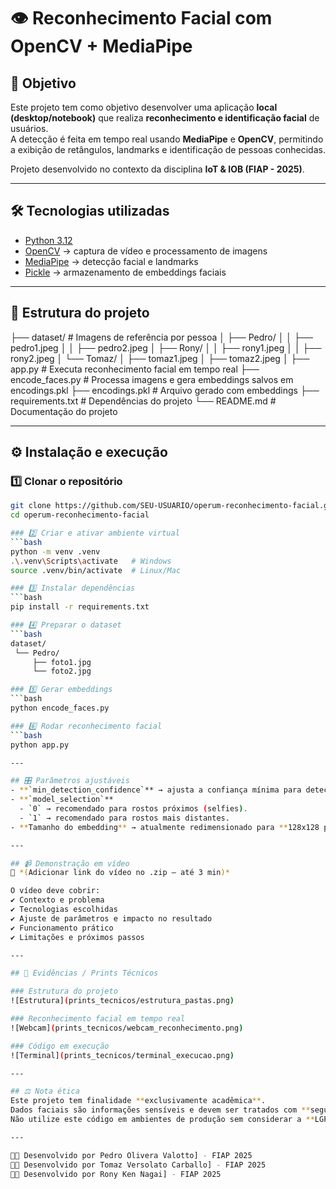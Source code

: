 # 👁️ Reconhecimento Facial com OpenCV + MediaPipe

## 📌 Objetivo
Este projeto tem como objetivo desenvolver uma aplicação **local (desktop/notebook)** que realiza **reconhecimento e identificação facial** de usuários.  
A detecção é feita em tempo real usando **MediaPipe** e **OpenCV**, permitindo a exibição de retângulos, landmarks e identificação de pessoas conhecidas.  

Projeto desenvolvido no contexto da disciplina **IoT & IOB (FIAP - 2025)**.

---

## 🛠️ Tecnologias utilizadas
- [Python 3.12](https://www.python.org/)  
- [OpenCV](https://opencv.org/) → captura de vídeo e processamento de imagens  
- [MediaPipe](https://developers.google.com/mediapipe) → detecção facial e landmarks  
- [Pickle](https://docs.python.org/3/library/pickle.html) → armazenamento de embeddings faciais  

---

## 📂 Estrutura do projeto
├── dataset/ # Imagens de referência por pessoa
│ ├── Pedro/
│ │ ├── pedro1.jpeg
│ │ ├── pedro2.jpeg
│ ├── Rony/
│ │ ├── rony1.jpeg
│ │ ├── rony2.jpeg
│ └── Tomaz/
│ ├── tomaz1.jpeg
│ ├── tomaz2.jpeg
│
├── app.py # Executa reconhecimento facial em tempo real
├── encode_faces.py # Processa imagens e gera embeddings salvos em encodings.pkl
├── encodings.pkl # Arquivo gerado com embeddings
├── requirements.txt # Dependências do projeto
└── README.md # Documentação do projeto


---

## ⚙️ Instalação e execução
### 1️⃣ Clonar o repositório
```bash
git clone https://github.com/SEU-USUARIO/operum-reconhecimento-facial.git
cd operum-reconhecimento-facial

### 2️⃣ Criar e ativar ambiente virtual
```bash
python -m venv .venv
.\.venv\Scripts\activate   # Windows
source .venv/bin/activate  # Linux/Mac

### 3️⃣ Instalar dependências
```bash
pip install -r requirements.txt

### 4️⃣ Preparar o dataset
```bash
dataset/
 └── Pedro/
     ├── foto1.jpg
     └── foto2.jpg

### 5️⃣ Gerar embeddings
```bash
python encode_faces.py

### 6️⃣ Rodar reconhecimento facial
```bash
python app.py

---

## 🎛️ Parâmetros ajustáveis
- **`min_detection_confidence`** → ajusta a confiança mínima para detecção (0.1 → detecta mais rostos mas pode errar, 0.9 → mais preciso porém exige qualidade).  
- **`model_selection`**  
  - `0` → recomendado para rostos próximos (selfies).  
  - `1` → recomendado para rostos mais distantes.  
- **Tamanho do embedding** → atualmente redimensionado para **128x128 pixels**.  

---

## 📹 Demonstração em vídeo
🔗 *(Adicionar link do vídeo no .zip – até 3 min)*  

O vídeo deve cobrir:  
✔️ Contexto e problema  
✔️ Tecnologias escolhidas  
✔️ Ajuste de parâmetros e impacto no resultado  
✔️ Funcionamento prático  
✔️ Limitações e próximos passos  

---

## 📸 Evidências / Prints Técnicos

### Estrutura do projeto
![Estrutura](prints_tecnicos/estrutura_pastas.png)

### Reconhecimento facial em tempo real
![Webcam](prints_tecnicos/webcam_reconhecimento.png)

### Código em execução
![Terminal](prints_tecnicos/terminal_execucao.png)

---

## ⚖️ Nota ética
Este projeto tem finalidade **exclusivamente acadêmica**.  
Dados faciais são informações sensíveis e devem ser tratados com **segurança, consentimento e privacidade**.  
Não utilize este código em ambientes de produção sem considerar a **LGPD** e outras legislações aplicáveis.  

---

👨‍💻 Desenvolvido por Pedro Olivera Valotto] - FIAP 2025
👨‍💻 Desenvolvido por Tomaz Versolato Carballo] - FIAP 2025
👨‍💻 Desenvolvido por Rony Ken Nagai] - FIAP 2025
